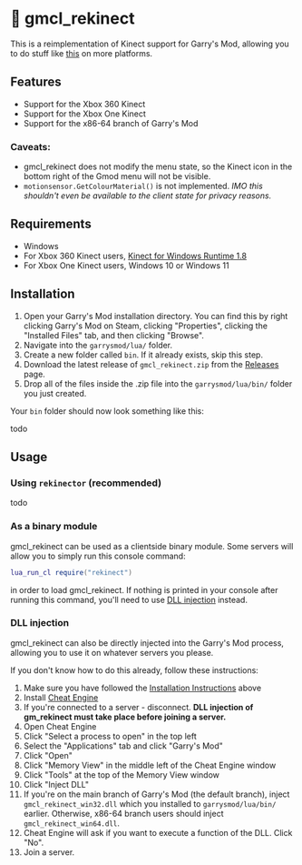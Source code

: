 # 🦵 gmcl_rekinect

This is a reimplementation of Kinect support for Garry's Mod, allowing you to do stuff like [this](https://youtu.be/PFkju1-0lZI) on more platforms.

## Features

* Support for the Xbox 360 Kinect
* Support for the Xbox One Kinect
* Support for the x86-64 branch of Garry's Mod

### Caveats:

* gmcl_rekinect does not modify the menu state, so the Kinect icon in the bottom right of the Gmod menu will not be visible.
* `motionsensor.GetColourMaterial()` is not implemented. _IMO this shouldn't even be available to the client state for privacy reasons._

## Requirements

* Windows
* For Xbox 360 Kinect users, [Kinect for Windows Runtime 1.8](https://www.microsoft.com/en-us/download/details.aspx?id=40277)
* For Xbox One Kinect users, Windows 10 or Windows 11

## Installation

1. Open your Garry's Mod installation directory. You can find this by right clicking Garry's Mod on Steam, clicking "Properties", clicking the "Installed Files" tab, and then clicking "Browse".
2. Navigate into the `garrysmod/lua/` folder.
3. Create a new folder called `bin`. If it already exists, skip this step.
4. Download the latest release of `gmcl_rekinect.zip` from the [Releases](https://github.com/WilliamVenner/gmcl_rekinect/releases) page.
5. Drop all of the files inside the .zip file into the `garrysmod/lua/bin/` folder you just created.

Your `bin` folder should now look something like this:

todo

## Usage

### Using `rekinector` (recommended)

todo

### As a binary module

gmcl_rekinect can be used as a clientside binary module. Some servers will allow you to simply run this console command:

```lua
lua_run_cl require("rekinect")
```

in order to load gmcl_rekinect. If nothing is printed in your console after running this command, you'll need to use [DLL injection](#dll-injection) instead.

### DLL injection

gmcl_rekinect can also be directly injected into the Garry's Mod process, allowing you to use it on whatever servers you please.

If you don't know how to do this already, follow these instructions:

1. Make sure you have followed the [Installation Instructions](#installation) above
2. Install [Cheat Engine](https://www.cheatengine.org/downloads.php)
3. If you're connected to a server - disconnect. **DLL injection of gm_rekinect must take place before joining a server.**
4. Open Cheat Engine
5. Click "Select a process to open" in the top left
6. Select the "Applications" tab and click "Garry's Mod"
7. Click "Open"
8. Click "Memory View" in the middle left of the Cheat Engine window
9. Click "Tools" at the top of the Memory View window
10. Click "Inject DLL"
11. If you're on the main branch of Garry's Mod (the default branch), inject `gmcl_rekinect_win32.dll` which you installed to `garrysmod/lua/bin/` earlier. Otherwise, x86-64 branch users should inject `gmcl_rekinect_win64.dll`.
12. Cheat Engine will ask if you want to execute a function of the DLL. Click "No".
13. Join a server.
